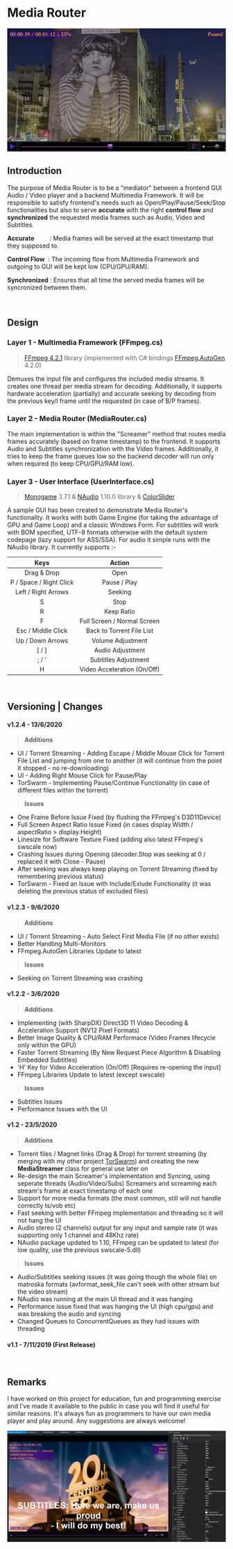 # Media Router

<p align="center"><img src="readme1.png" /></p>


## Introduction
The purpose of Media Router is to be a "mediator" between a frontend GUI Audio / Video player and a backend Multimedia Framework. It will be responsible to satisfy frontend's needs such as Open/Play/Pause/Seek/Stop functionalities but also to serve __accurate__ with the right __control flow__ and __synchronized__ the requested media frames such as Audio, Video and Subtitles.

__Accurate__ &nbsp;&nbsp;&nbsp;&nbsp;&nbsp;&nbsp;&nbsp;&nbsp;: Media frames will be served at the exact timestamp that they supposed to.

__Control Flow__ &nbsp;: The incoming flow from Multimedia Framework and outgoing to GUI will be kept low (CPU/GPU/RAM).

__Synchronized__ : Ensures that all time the served media frames will be syncronized between them.

<br/>

## Design

### Layer 1 - Multimedia Framework (FFmpeg.cs)

> <a href="https://www.ffmpeg.org/">FFmpeg 4.2.1</a> library (implemented with C# bindings <a href="https://github.com/Ruslan-B/FFmpeg.AutoGen">FFmpeg.AutoGen</a> 4.2.0)

Demuxes the input file and configures the included media streams. It creates one thread per media stream for decoding. Additionally, it supports hardware acceleration (partially) and accurate seeking by decoding from the previous key/I frame until the requested (in case of B/P frames).

### Layer 2 - Media Router (MediaRouter.cs)

The main implementation is within the "Screamer" method that routes media frames accurately (based on frame timestamp) to the frontend. It supports Audio and Subtitles synchronization with the Video frames. Additionally, it tries to keep the frame queues low so the backend decoder will run only when required (to keep CPU/GPU/RAM low).

### Layer 3 - User Interface (UserInterface.cs)

> <a href="http://www.monogame.net/">Monogame</a> 3.7.1 & <a href="https://github.com/naudio/NAudio">NAudio</a> 1.10.0 library & <a href="https://www.codeproject.com/Tips/1193311/Csharp-Slider-Trackbar-Control-using-Windows-Forms">ColorSlider</a>

A sample GUI has been created to demonstrate Media Router's functionality. It works with both Game Engine (for taking the advantage of GPU and Game Loop) and a classic Windows Form. For subtitles will work with BOM specified, UTF-8 formats otherwise with the default system codepage (lazy support for ASS/SSA). For audio it simple runs with the NAudio library. It currently supports :- 


| Keys                  | Action                     |
| :-------------:       |:-------------:             |
| Drag & Drop           | Open                       |
| P / Space / Right Click| Pause / Play              |
| Left / Right Arrows   | Seeking                    |
| S                     | Stop                       |
| R                     | Keep Ratio                 |
| F                     | Full Screen / Normal Screen|
| Esc / Middle Click    | Back to Torrent File List  |
| Up / Down Arrows      | Volume Adjustment          |
| [ / ]                 | Audio Adjustment           |
| ; / '                 | Subtitles Adjustment       |
| H                     | Video Acceleration (On/Off)|

<br/>

## Versioning | Changes
#### v1.2.4 - 13/6/2020
>__Additions__

* UI / Torrent Streaming - Adding Escape / Middle Mouse Click for Torrent File List and jumping from one to another (it will continue from the point it stopped - no re-downloading)
* UI - Adding Right Mouse Click for Pause/Play
* TorSwarm - Implementing Pause/Continue Functionality (in case of different files within the torrent)

>__Issues__

* One Frame Before Issue Fixed (by flushing the FFmpeg's D3D11Device)
* Full Screen Aspect Ratio Issue Fixed (in cases display.Width / aspectRatio > display.Height)
* Linesize for Software Texture Fixed (adding also latest FFmpeg's swscale now)
* Crashing Issues during Opening (decoder.Stop was seeking at 0 / replaced it with Close - Pause)
* After seeking was always keep playing on Torrent Streaming (fixed by remembering previous status)
* TorSwarm - Fixed an Issue with Include/Exlude Functionality (it was deleting the previous status of excluded files)


#### v1.2.3 - 9/6/2020
>__Additions__

* UI / Torrent Streaming - Auto Select First Media File (if no other exists)
* Better Handling Multi-Monitors
* FFmpeg.AutoGen Libraries Update to latest

>__Issues__

* Seeking on Torrent Streaming was crashing

#### v1.2.2 - 3/6/2020
>__Additions__

* Implementing (with SharpDX) Direct3D 11 Video Decoding & Acceleration Support (NV12 Pixel Formats)
* Better Image Quality & CPU/RAM Performace (Video Frames lifecycle only within the GPU)
* Faster Torrent Streaming (By New Request Piece Algorithm & Disabling Embedded Subtitles)
* 'H' Key for Video Acceleration (On/Off) [Requires re-opening the input]
* FFmpeg Libraries Update to latest (except swscale)

>__Issues__

* Subtitles Issues
* Performance Issues with the UI

#### v1.2 - 23/5/2020
>__Additions__

* Torrent files / Magnet links (Drag & Drop) for torrent streaming (by merging with my other project  <a href="https://github.com/SuRGeoNix/TorSwarm">TorSwarm</a>) and creating the new __MediaStreamer__ class for general use later on
* Re-design the main Screamer's implementation and Syncing, using seperate threads (Audio/Video/Subs) Screamers and screaming each stream's frame at exact timestamp of each one
* Support for more media formats (the most common, still will not handle correctly ts/vob etc)
* Fast seeking with better FFmpeg implementation and threading so it will not hang the UI
* Audio stereo (2 channels) output for any input and sample rate (it was supporting only 1 channel and 48Khz rate)
* NAudio package updated to 1.10, FFmpeg can be updated to latest (for low quality, use the previous swscale-5.dll)

>__Issues__
* Audio/Subtitles seeking issues (it was going though the whole file) on matroska formats (avformat_seek_file can't seek with other stream but the video stream)
* NAudio was running at the main UI thread and it was hanging
* Performance issue fixed that was hanging the UI (high cpu/gpu) and was breaking the audio and syncing
* Changed Queues to ConcurrentQueues as they had issues with threading 

#### v1.1 - 7/11/2019 (First Release)
<br/>

## Remarks
I have worked on this project for education, fun and programming exercise and I've made it available to the public in case you will find it useful for similar reasons. It's always fun as programmers to have our own media player and play around. Any suggestions are always welcome!

<p align="center"><img src="readme2.png" /></p>